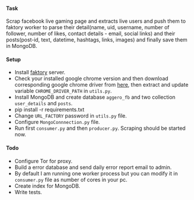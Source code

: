 #### Task

Scrap facebook live gaming page and extracts live users and push them to faktory worker to parse their 
detail(name, uid, username, number of follower, number of likes, contact details - email, social links) 
and their posts(post-id, text, datetime, hashtags, links, images) and finally save them in MongoDB.

#### Setup

* Install [faktory](https://github.com/contribsys/faktory) server.
* Check your installed google chrome version and then download corresponding google chrome driver from [here](https://chromedriver.chromium.org/downloads), then extract and 
update variable `CHROME_DRIVER_PATH` in `utils.py`.
* Install MongoDB and create database `aggero_fb` and two collection `user_details` and `posts`.
* pip install -r requirements.txt
* Change `URL_FACTORY` password in `utils.py` file.
* Configure `MongoConnnection.py` file.
* Run first `consumer.py` and then `producer.py`. Scraping should be started now.

#### Todo 
* Configure Tor for proxy.
* Build a error database and send daily error report email to admin.
* By default I am running one worker process but you can modify it in `consumer.py` file as number of cores in your pc.
* Create index for MongoDB.
* Write tests.
